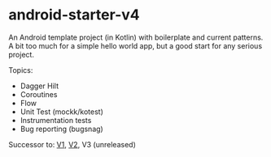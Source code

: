 # android-starter-v4
An Android template project (in Kotlin) with boilerplate and current patterns.
A bit too much for a simple hello world app, but a good start for any serious project.

Topics:
* Dagger Hilt
* Coroutines
* Flow
* Unit Test (mockk/kotest)
* Instrumentation tests
* Bug reporting (bugsnag)

Successor to: [V1](https://github.com/d4rken/android-kotlin-starter), [V2](https://github.com/d4rken/android-kotlin-starter-v2), V3 (unreleased)
